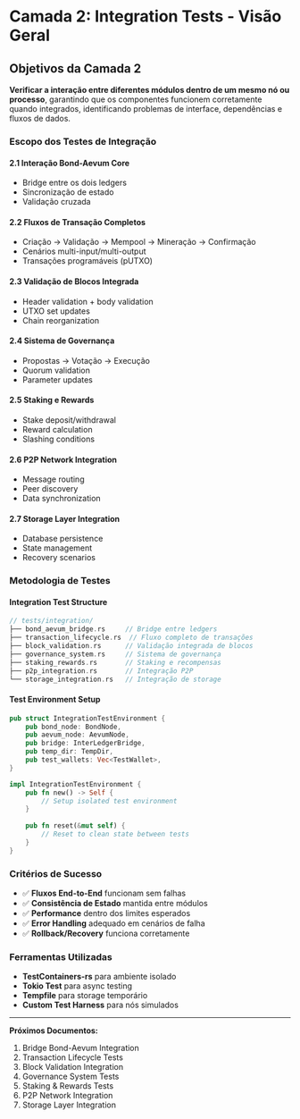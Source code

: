 # Camada 2: Integration Tests - Visão Geral

## Objetivos da Camada 2

**Verificar a interação entre diferentes módulos dentro de um mesmo nó ou processo**, garantindo que os componentes funcionem corretamente quando integrados, identificando problemas de interface, dependências e fluxos de dados.

### Escopo dos Testes de Integração

#### 2.1 **Interação Bond-Aevum Core**
- Bridge entre os dois ledgers
- Sincronização de estado
- Validação cruzada

#### 2.2 **Fluxos de Transação Completos**
- Criação → Validação → Mempool → Mineração → Confirmação
- Cenários multi-input/multi-output
- Transações programáveis (pUTXO)

#### 2.3 **Validação de Blocos Integrada**
- Header validation + body validation
- UTXO set updates
- Chain reorganization

#### 2.4 **Sistema de Governança**
- Propostas → Votação → Execução
- Quorum validation
- Parameter updates

#### 2.5 **Staking e Rewards**
- Stake deposit/withdrawal
- Reward calculation
- Slashing conditions

#### 2.6 **P2P Network Integration**
- Message routing
- Peer discovery
- Data synchronization

#### 2.7 **Storage Layer Integration**
- Database persistence
- State management
- Recovery scenarios

### Metodologia de Testes

#### **Integration Test Structure**
```rust
// tests/integration/
├── bond_aevum_bridge.rs     // Bridge entre ledgers
├── transaction_lifecycle.rs  // Fluxo completo de transações
├── block_validation.rs      // Validação integrada de blocos
├── governance_system.rs     // Sistema de governança
├── staking_rewards.rs       // Staking e recompensas
├── p2p_integration.rs       // Integração P2P
└── storage_integration.rs   // Integração de storage
```

#### **Test Environment Setup**
```rust
pub struct IntegrationTestEnvironment {
    pub bond_node: BondNode,
    pub aevum_node: AevumNode,
    pub bridge: InterLedgerBridge,
    pub temp_dir: TempDir,
    pub test_wallets: Vec<TestWallet>,
}

impl IntegrationTestEnvironment {
    pub fn new() -> Self {
        // Setup isolated test environment
    }
    
    pub fn reset(&mut self) {
        // Reset to clean state between tests
    }
}
```

### Critérios de Sucesso

- ✅ **Fluxos End-to-End** funcionam sem falhas
- ✅ **Consistência de Estado** mantida entre módulos
- ✅ **Performance** dentro dos limites esperados
- ✅ **Error Handling** adequado em cenários de falha
- ✅ **Rollback/Recovery** funciona corretamente

### Ferramentas Utilizadas

- **TestContainers-rs** para ambiente isolado
- **Tokio Test** para async testing
- **Tempfile** para storage temporário
- **Custom Test Harness** para nós simulados

---

**Próximos Documentos:**
1. Bridge Bond-Aevum Integration
2. Transaction Lifecycle Tests
3. Block Validation Integration
4. Governance System Tests
5. Staking & Rewards Tests
6. P2P Network Integration
7. Storage Layer Integration
